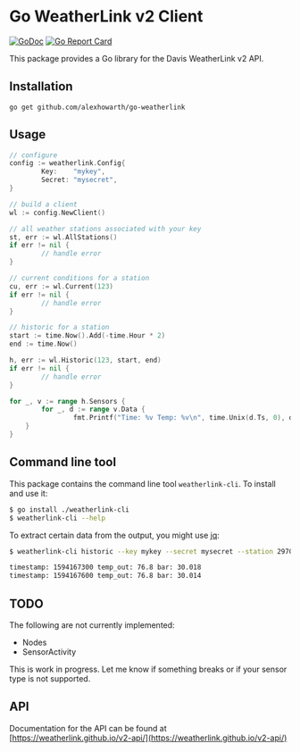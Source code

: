 # Go WeatherLink v2 Client

[![GoDoc](https://godoc.org/github.com/alexhowarth/go-weatherlink?status.svg)](https://pkg.go.dev/github.com/alexhowarth/go-weatherlink)
[![Go Report Card](https://goreportcard.com/badge/alexhowarth/go-weatherlink)](https://goreportcard.com/report/github.com/alexhowarth/go-weatherlink)

This package provides a Go library for the Davis WeatherLink v2 API.

## Installation

~~~~
go get github.com/alexhowarth/go-weatherlink
~~~~

## Usage

```go
// configure
config := weatherlink.Config{
        Key:    "mykey",
        Secret: "mysecret",
}

// build a client
wl := config.NewClient()

// all weather stations associated with your key
st, err := wl.AllStations()
if err != nil {
        // handle error
}

// current conditions for a station
cu, err := wl.Current(123)
if err != nil {
        // handle error
}

// historic for a station
start := time.Now().Add(-time.Hour * 2)
end := time.Now()

h, err := wl.Historic(123, start, end)
if err != nil {
        // handle error
}

for _, v := range h.Sensors {
        for _, d := range v.Data {
                fmt.Printf("Time: %v Temp: %v\n", time.Unix(d.Ts, 0), d.TempOut)
	}
}
```

## Command line tool

This package contains the command line tool `weatherlink-cli`. To install and use it:
```bash
$ go install ./weatherlink-cli
$ weatherlink-cli --help
```

To extract certain data from the output, you might use [jq](https://stedolan.github.io/jq/):

```bash
$ weatherlink-cli historic --key mykey --secret mysecret --station 2970 --start="2020-07-08T00:00:00Z" --end="2020-07-08T01:00:00Z"| jq -r '.sensors[].data[] | "timestamp: \(.ts) temp_out: \(.temp_out) bar: \(.bar)"'

timestamp: 1594167300 temp_out: 76.8 bar: 30.018
timestamp: 1594167600 temp_out: 76.8 bar: 30.014
```

## TODO

The following are not currently implemented:

 * Nodes
 * SensorActivity

This is work in progress. Let me know if something breaks or if your sensor type is not supported.

## API

Documentation for the API can be found at [https://weatherlink.github.io/v2-api/](https://weatherlink.github.io/v2-api/)
